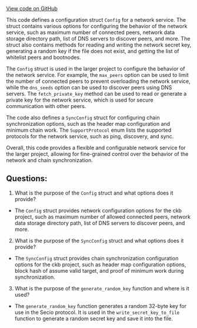 [View code on GitHub](https://github.com/nervosnetwork/ckb/util/app-config/src/configs/network.rs)

This code defines a configuration struct `Config` for a network service. The struct contains various options for configuring the behavior of the network service, such as maximum number of connected peers, network data storage directory path, list of DNS servers to discover peers, and more. The struct also contains methods for reading and writing the network secret key, generating a random key if the file does not exist, and getting the list of whitelist peers and bootnodes.

The `Config` struct is used in the larger project to configure the behavior of the network service. For example, the `max_peers` option can be used to limit the number of connected peers to prevent overloading the network service, while the `dns_seeds` option can be used to discover peers using DNS servers. The `fetch_private_key` method can be used to read or generate a private key for the network service, which is used for secure communication with other peers.

The code also defines a `SyncConfig` struct for configuring chain synchronization options, such as the header map configuration and minimum chain work. The `SupportProtocol` enum lists the supported protocols for the network service, such as ping, discovery, and sync.

Overall, this code provides a flexible and configurable network service for the larger project, allowing for fine-grained control over the behavior of the network and chain synchronization.
## Questions: 
 1. What is the purpose of the `Config` struct and what options does it provide?
- The `Config` struct provides network configuration options for the ckb project, such as maximum number of allowed connected peers, network data storage directory path, list of DNS servers to discover peers, and more.
2. What is the purpose of the `SyncConfig` struct and what options does it provide?
- The `SyncConfig` struct provides chain synchronization configuration options for the ckb project, such as header map configuration options, block hash of assume valid target, and proof of minimum work during synchronization.
3. What is the purpose of the `generate_random_key` function and where is it used?
- The `generate_random_key` function generates a random 32-byte key for use in the Secio protocol. It is used in the `write_secret_key_to_file` function to generate a random secret key and save it into the file.